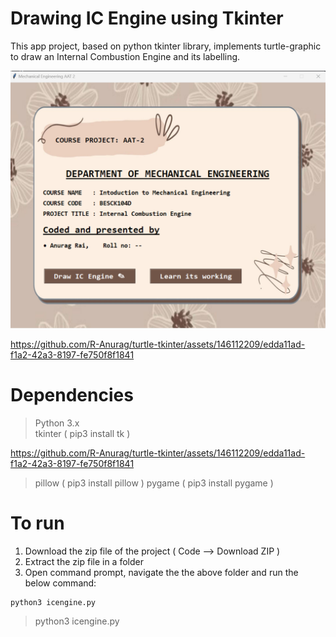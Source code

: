 # Drawing IC Engine using Tkinter
This app project, based on python tkinter library, implements turtle-graphic to draw an Internal Combustion Engine and its labelling.


![image showing the the project image](/projectscreenshot1.png)

https://github.com/R-Anurag/turtle-tkinter/assets/146112209/edda11ad-f1a2-42a3-8197-fe750f8f1841


# Dependencies
> Python 3.x  
> tkinter      ( pip3 install tk     )

https://github.com/R-Anurag/turtle-tkinter/assets/146112209/edda11ad-f1a2-42a3-8197-fe750f8f1841


> pillow       ( pip3 install pillow )
> pygame       ( pip3 install pygame )

# To run
1. Download the zip file of the project ( Code --> Download ZIP )
2. Extract the zip file in a folder
3. Open command prompt, navigate the the above folder and run the below command:
```console
python3 icengine.py
```
> python3 icengine.py



